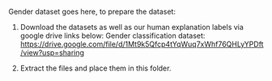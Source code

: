Gender dataset goes here, to prepare the dataset:

1. Download the datasets as well as our human explanation labels via google drive links below:
Gender classification dataset: https://drive.google.com/file/d/1Mt9k5Qfcp4tYqWuq7xWhf76QHLyYPDft/view?usp=sharing

2. Extract the files and place them in this folder.
